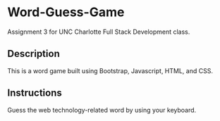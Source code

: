 # Word-Guess-Game
Assignment 3 for UNC Charlotte Full Stack Development class.

## Description
This is a word game built using Bootstrap, Javascript, HTML, and CSS.

## Instructions
Guess the web technology-related word by using your keyboard.